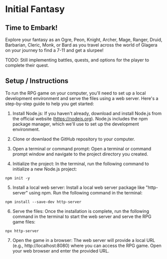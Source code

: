 # Initial Fantasy
## Time to Embark!

Explore your fantasy as an Ogre, Peon, Knight, Archer, Mage, Ranger, Druid, Barbarian, Cleric, Monk, or Bard as you travel across the world of Glagera on your journey to find a 7-11 and get a slurpee!

TODO: Still implementing battles, quests, and options for the player to complete their quest.

## Setup / Instructions
To run the RPG game on your computer, you'll need to set up a local development environment and serve the files using a web server. Here's a step-by-step guide to help you get started:

1. Install Node.js: If you haven't already, download and install Node.js from the official website (https://nodejs.org). Node.js includes the npm package manager, which we'll use to set up the development environment.

2. Clone or downlaod the GitHub repository to your computer. 

3. Open a terminal or command prompt: Open a terminal or command prompt window and navigate to the project directory you created.

4. Initialize the project: In the terminal, run the following command to initialize a new Node.js project:

```
npm init -y
```

5. Install a local web server: Install a local web server package like "http-server" using npm. Run the following command in the terminal:

```
npm install --save-dev http-server
```

6. Serve the files: Once the installation is complete, run the following command in the terminal to start the web server and serve the RPG game files:

```
npx http-server
```

7. Open the game in a browser: The web server will provide a local URL (e.g., http://localhost:8080) where you can access the RPG game. Open your web browser and enter the provided URL.
